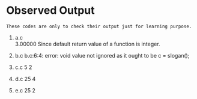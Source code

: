 # Observed Output
	These codes are only to check their output just for learning purpose.

1. a.c 	
	3.00000
Since default return value of a function is integer.

2. b.c
	b.c:6:4: error: void value not ignored as it ought to be
	c = slogan();

3. c.c
	5 2

4. d.c
	25 4

5. e.c 
	25 2
